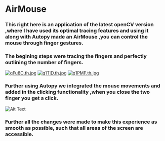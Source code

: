# AirMouse


### This right here is an application of the latest openCV version ,where I have used its optimal tracing features and using it along with Autopy made an AirMouse ,you can control the mouse through finger gestures. 

### The begining steps were tracing the fingers and perfectly outlining the number of fingers.
[![qFu8C.th.jpg](https://i.im.ge/2021/07/19/qFu8C.th.jpg)](https://im.ge/i/qFu8C) [![q1TlD.th.jpg](https://i.im.ge/2021/07/19/q1TlD.th.jpg)](https://im.ge/i/q1TlD)  [![q1PMF.th.jpg](https://i.im.ge/2021/07/19/q1PMF.th.jpg)](https://im.ge/i/q1PMF)


### Further using Autopy we integrated the mouse movements and added in the clicking functionality ,when you close the two finger you get a click.
![Alt Text](https://media.giphy.com/media/yfPCzcJBKLAt0Kkdfu/giphy.gif)

### Further all the changes were made to make this experience as smooth as possible, such that all areas of the screen are accessible.
